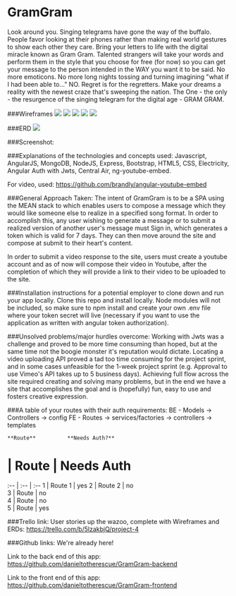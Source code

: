 # GramGram

Look around you.  Singing telegrams have gone the way of the buffalo. People favor looking at their phones rather than making real world gestures to show each other they care.  Bring your letters to life with the digital miracle known as Gram Gram.  Talented strangers will take your words and perform them in the style that you choose for free (for now) so you can get your message to the person intended in the WAY you want it to be said.  No more emoticons.  No more long nights tossing and turning imagining "what if I had been able to..." NO.  Regret is for the regretters. Make your dreams a reality with the newest craze that's sweeping the nation.  The One - the only - the resurgence of the singing telegram for the digital age - GRAM GRAM.


###Wireframes
![](assets/IMG_1589.JPG)
![](assets/IMG_1590.JPG)
![](assets/IMG_1591.JPG)
![](assets/IMG_1592.JPG)
![](assets/IMG_1593.JPG)

###ERD
![](assets/GramGram-ERD.png)


###Screenshot:



###Explanations of the technologies and concepts used:
Javascript, AngularJS, MongoDB, NodeJS, Express, Bootstrap, HTML5, CSS, Electricity, Angular Auth with Jwts, Central Air, ng-youtube-embed.

For video, used: https://github.com/brandly/angular-youtube-embed


###General Approach Taken:
The intent of GramGram is to be a SPA using the MEAN stack to which enables users to compose a message which they would like someone else to realize in a specified song format.  In order to accomplish this, any user wishing to generate a message or to submit a realized version of another user's message must Sign in, which generates a token which is valid for 7 days. They can then move around the site and compose at submit to their heart's content.

In order to submit a video response to the site, users must create a youtube account and as of now will compose their video in Youtube, after the completion of which they will provide a link to their video to be uploaded to the site.


###Installation instructions for a potential employer to clone down and run your app locally.
Clone this repo and install locally.  Node modules will not be included, so make sure to npm install and create your own .env file where your token secret will live (necessary if you want to use the application as written with angular token authorization).

###Unsolved problems/major hurdles overcome:
Working with Jwts was a challenge and proved to be more time consuming than hoped, but at the same time not the boogie monster it's reputation would dictate.  Locating a video uploading API proved a tad too time consuming for the project sprint, and in some cases unfeasible for the 1-week project sprint (e.g. Approval to use Vimeo's API takes up to 5 business days).  Achieving full flow across the site required creating and solving many problems, but in the end we have a site that accomplishes the goal and is (hopefully) fun, easy to use and fosters creative expression.


###A table of your routes with their auth requirements:
BE - Models -> Controllers -> config
FE - Routes -> services/factories -> controllers -> templates

    **Route**          **Needs Auth?**     
# | Route | Needs Auth
:-- | :-- | :--
1 | Route 1 | yes
2 | Route 2 | no                            
3 | Route   | no                            
4 | Route   | no                           
5 | Route   | yes             

###Trello link:
User stories up the wazoo, complete with Wireframes and ERDs: https://trello.com/b/5lzakbjQ/project-4


###Github links:
We're already here!

Link to the back end of this app: https://github.com/danieltotherescue/GramGram-backend

Link to the front end of this app: https://github.com/danieltotherescue/GramGram-frontend

